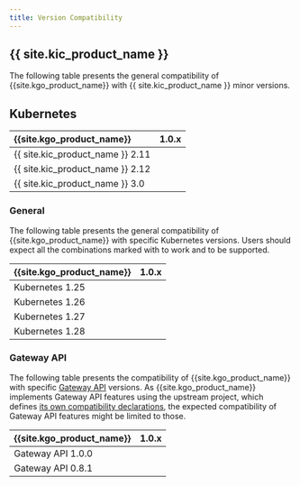 ```yaml
---
title: Version Compatibility
---
```


## {{ site.kic_product_name }}

The following table presents the general compatibility of {{site.kgo_product_name}} with {{ site.kic_product_name }} minor versions.

## Kubernetes

| {{site.kgo_product_name}}        |            1.0.x            |
|:---------------------------------|:---------------------------:|
| {{ site.kic_product_name }} 2.11 | <i class="fa fa-check"></i> |
| {{ site.kic_product_name }} 2.12 | <i class="fa fa-check"></i> |
| {{ site.kic_product_name }} 3.0  | <i class="fa fa-times"></i> |

### General

The following table presents the general compatibility of {{site.kgo_product_name}} with specific Kubernetes versions.
Users should expect all the combinations marked with <i class="fa fa-check"></i> to work and to be supported.

| {{site.kgo_product_name}} |            1.0.x            |
|:--------------------------|:---------------------------:|
| Kubernetes 1.25           | <i class="fa fa-check"></i> |
| Kubernetes 1.26           | <i class="fa fa-check"></i> |
| Kubernetes 1.27           | <i class="fa fa-check"></i> |
| Kubernetes 1.28           | <i class="fa fa-check"></i> |

### Gateway API

The following table presents the compatibility of {{site.kgo_product_name}} with specific [Gateway API][gateway-api] versions.
As {{site.kgo_product_name}} implements Gateway API features using the upstream
project, which defines [its own compatibility declarations][gateway-api-supported-versions], the expected compatibility
of Gateway API features might be limited to those.

| {{site.kgo_product_name}} |            1.0.x            |
|:--------------------------|:---------------------------:|
| Gateway API 1.0.0         | <i class="fa fa-times"></i> |
| Gateway API 0.8.1         | <i class="fa fa-check"></i> |

[gateway-api]: https://github.com/kubernetes-sigs/gateway-api
[gateway-api-supported-versions]:https://gateway-api.sigs.k8s.io/concepts/versioning/#supported-versions
